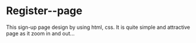 # Register--page
This sign-up page design by using html, css. It is quite simple and attractive page as it zoom in and out...
